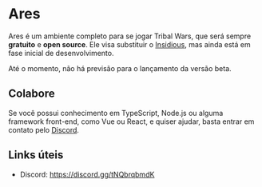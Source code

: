 # Ares

Ares é um ambiente completo para se jogar Tribal Wars, que será sempre **gratuito** e **open source**.
Ele visa substituir o [Insidious](https://github.com/ferreira-tb/insidious), mas ainda está em fase inicial de desenvolvimento.

Até o momento, não há previsão para o lançamento da versão beta.

## Colabore
Se você possui conhecimento em TypeScript, Node.js ou alguma framework front-end, como Vue ou React, e quiser ajudar, basta entrar em contato pelo [Discord](https://discord.gg/tNQbrqbmdK).

## Links úteis

- Discord: https://discord.gg/tNQbrqbmdK
